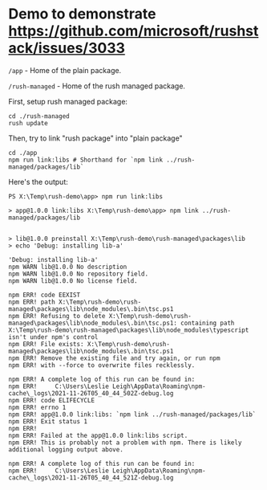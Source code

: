 

# Demo to demonstrate https://github.com/microsoft/rushstack/issues/3033

`/app` - Home of the plain package.

`/rush-managed` - Home of the rush managed package.

First, setup rush managed package:

```
cd ./rush-managed
rush update
```

Then, try to link "rush package" into "plain package"

```
cd ./app
npm run link:libs # Shorthand for `npm link ../rush-managed/packages/lib`
```

Here's the output:

```
PS X:\Temp\rush-demo\app> npm run link:libs

> app@1.0.0 link:libs X:\Temp\rush-demo\app> npm link ../rush-managed/packages/lib


> lib@1.0.0 preinstall X:\Temp\rush-demo\rush-managed\packages\lib
> echo 'Debug: installing lib-a'

'Debug: installing lib-a'
npm WARN lib@1.0.0 No description
npm WARN lib@1.0.0 No repository field.
npm WARN lib@1.0.0 No license field.

npm ERR! code EEXIST
npm ERR! path X:\Temp\rush-demo\rush-managed\packages\lib\node_modules\.bin\tsc.ps1
npm ERR! Refusing to delete X:\Temp\rush-demo\rush-managed\packages\lib\node_modules\.bin\tsc.ps1: containing path X:\Temp\rush-demo\rush-managed\packages\lib\node_modules\typescript isn't under npm's control
npm ERR! File exists: X:\Temp\rush-demo\rush-managed\packages\lib\node_modules\.bin\tsc.ps1
npm ERR! Remove the existing file and try again, or run npm
npm ERR! with --force to overwrite files recklessly.

npm ERR! A complete log of this run can be found in:
npm ERR!     C:\Users\Leslie Leigh\AppData\Roaming\npm-cache\_logs\2021-11-26T05_40_44_502Z-debug.log
npm ERR! code ELIFECYCLE
npm ERR! errno 1
npm ERR! app@1.0.0 link:libs: `npm link ../rush-managed/packages/lib`
npm ERR! Exit status 1
npm ERR!
npm ERR! Failed at the app@1.0.0 link:libs script.
npm ERR! This is probably not a problem with npm. There is likely additional logging output above.

npm ERR! A complete log of this run can be found in:
npm ERR!     C:\Users\Leslie Leigh\AppData\Roaming\npm-cache\_logs\2021-11-26T05_40_44_521Z-debug.log
```